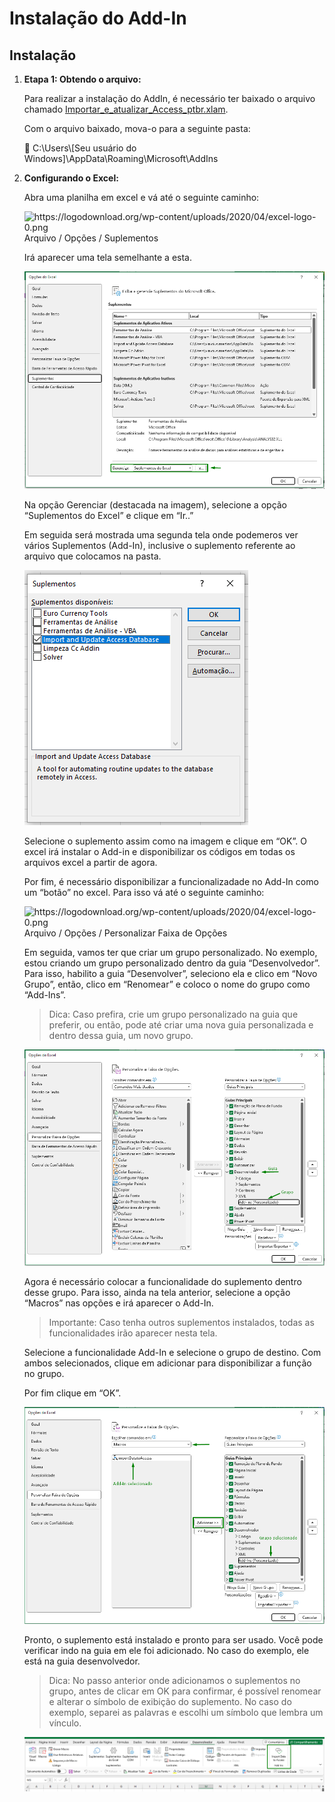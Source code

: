 # Instalação do Add-In

## Instalação

1. **Etapa 1: Obtendo o arquivo:**
    
    Para realizar a instalação do AddIn, é necessário ter baixado o arquivo chamado [Importar_e_atualizar_Access_ptbr.xlam](https://github.com/ViniPMartins/AddIn-Import-and_Update_Access/blob/main/arquivos_addin/).
    
    Com o arquivo baixado, mova-o para a seguinte pasta:
    
    <aside>
    📁 C:\Users\[Seu usuário do Windows]\AppData\Roaming\Microsoft\AddIns
    
    </aside>
    
2. **Configurando o Excel:**
    
    Abra uma planilha em excel e vá até o seguinte caminho:
    
    <aside>
    <img src="https://logodownload.org/wp-content/uploads/2020/04/excel-logo-0.png" alt="https://logodownload.org/wp-content/uploads/2020/04/excel-logo-0.png" width="40px" /> Arquivo / Opções / Suplementos
    
    </aside>
    
    Irá aparecer uma tela semelhante a esta.
    
    ![Untitled](../doc_/imgs_instalacao/Suplementos1.png)
    
    Na opção Gerenciar (destacada na imagem), selecione a opção “Suplementos do Excel” e clique em “Ir..”
    
    Em seguida será mostrada uma segunda tela onde podemeros ver vários Suplementos (Add-In), inclusive o suplemento referente ao arquivo que colocamos na pasta.
    
    ![Untitled](../doc_/imgs_instalacao/Suplementos2.png)
    
    Selecione o suplemento assim como na imagem e clique em “OK”. O excel irá instalar o Add-in e disponibilizar os códigos em todas os arquivos excel a partir de agora.
    
    Por fim, é necessário disponibilizar a funcionalizadade no Add-In como um “botão” no excel. Para isso vá até o seguinte caminho:
    
    <aside>
    <img src="https://logodownload.org/wp-content/uploads/2020/04/excel-logo-0.png" alt="https://logodownload.org/wp-content/uploads/2020/04/excel-logo-0.png" width="40px" /> Arquivo / Opções / Personalizar Faixa de Opções
    
    </aside>
    
    Em seguida, vamos ter que criar um grupo personalizado. No exemplo, estou criando um grupo personalizado dentro da guia “Desenvolvedor”. Para isso, habilito a guia “Desenvolver”, seleciono ela e clico em “Novo Grupo”, então, clico em “Renomear” e coloco o nome do grupo como “Add-Ins”.
    
    > Dica: Caso prefira, crie um grupo personalizado na guia que preferir, ou então, pode até criar uma nova guia personalizada e dentro dessa guia, um novo grupo.
    > 
    
    ![Untitled](../doc_/imgs_instalacao/grupo_personalizado.png)
    
    Agora é necessário colocar a funcionalidade do suplemento dentro desse grupo. Para isso, ainda na tela anterior, selecione a opção “Macros” nas opções e irá aparecer o Add-In.
    
    > Importante: Caso tenha outros suplementos instalados, todas as funcionalidades irão aparecer nesta tela.
    > 
    
    Selecione a funcionalidade Add-In e selecione o grupo de destino. Com ambos selecionados, clique em adicionar para disponibilizar a função no grupo.
    
    Por fim clique em “OK”.
    
    ![Untitled](../doc_/imgs_instalacao/atribuir_grupo.png)
    
    Pronto, o suplemento está instalado e pronto para ser usado. Você pode verificar indo na guia em ele foi adicionado. No caso do exemplo, ele está na guia desenvolvedor.
    
    > Dica: No passo anterior onde adicionamos o suplementos no grupo, antes de clicar em OK para confirmar, é possível renomear e alterar o símbolo de exibição do suplemento. No caso do exemplo, separei as palavras e escolhi um símbolo que lembra um vínculo.
    > 
    
    ![Untitled](../doc_/imgs_instalacao/guia_desenvolvedor.png)
